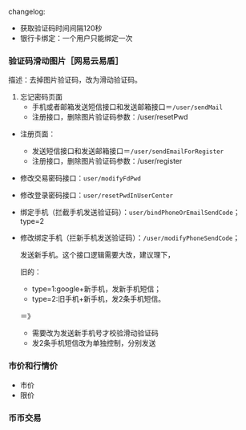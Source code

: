 changelog:

* 获取验证码时间间隔120秒
* 银行卡绑定：一个用户只能绑定一次

### 验证码滑动图片［网易云易盾］

描述：去掉图片验证码，改为滑动验证码。

1. 忘记密码页面
	* 手机或者邮箱发送短信接口和发送邮箱接口＝`/user/sendMail`
	* 注册接口，删除图片验证码参数：/user/resetPwd
* 注册页面：
	* 发送短信接口和发送邮箱接口＝`/user/sendEmailForRegister`
	* 注册接口，删除图片验证码参数：/user/register
* 修改交易密码接口：`user/modifyFdPwd`
* 修改登录密码接口：`user/resetPwdInUserCenter`


* 绑定手机（拦截手机发送验证码）：`user/bindPhoneOrEmailSendCode`； type=2
* 修改绑定手机（拦新手机发送验证码）：`/user/modifyPhoneSendCode`；

  	发送新手机。这个接口逻辑需要大改，建议理下，
	
	旧的： 
	
	* type=1:google+新手机，发新手机短信；
	* type=2:旧手机+新手机，发2条手机短信。
	
	＝》 
	
	* 需要改为发送新手机号才校验滑动验证码 
	* 发2条手机短信改为单独控制，分别发送


### 市价和行情价

* 市价
* 限价

### 币币交易


